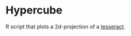# Hypercube

R script that plots a 2d-projection of a [tesseract](https://en.wikipedia.org/wiki/Hypercube).

